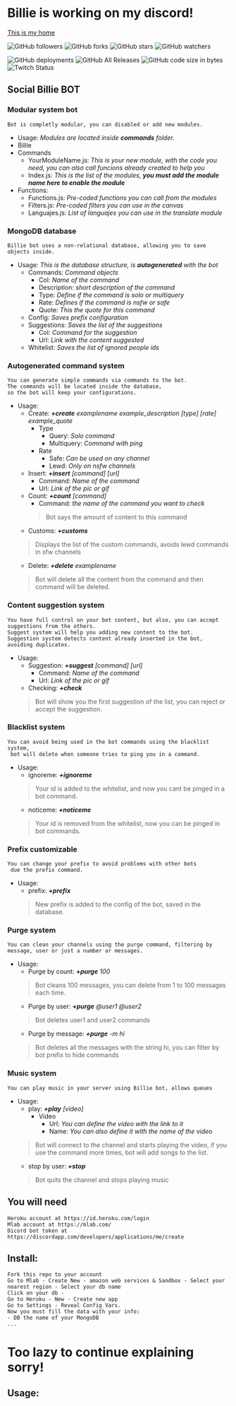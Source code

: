 # Billie is working on my discord!
[This is my home](https://discord.gg/r7pqSAE)


![GitHub followers](https://img.shields.io/github/followers/rgvylar?style=social)
![GitHub forks](https://img.shields.io/github/forks/rgvylar/billie?style=social)
![GitHub stars](https://img.shields.io/github/stars/rgvylar/billie?style=social)
![GitHub watchers](https://img.shields.io/github/watchers/rgvylar/billie?style=social)

![GitHub deployments](https://img.shields.io/github/deployments/rgvylar/billie/billie-the-bot)
![GitHub All Releases](https://img.shields.io/github/downloads/rgvylar/billie/total)
![GitHub code size in bytes](https://img.shields.io/github/languages/code-size/rgvylar/billie)
![Twitch Status](https://img.shields.io/twitch/status/rgvylar)

## Social Billie BOT
### Modular system bot
```
Bot is completly modular, you can disabled or add new modules.
```
* Usage: _Modules are located inside **commands** folder._
 * Billie
  * Commands
    * YourModuleName.js: _This is your new module, with the code you need, you can also call funcions already created to help you_
    * Index.js: _This is the list of the modules, **you must add the module name here to enable the module**_
  * Functions:
    * Functions.js: _Pre-coded functions you can call from the modules_
    * Filters.js: _Pre-coded filters you can use in the canvas_
    * Languajes.js: _List of languajes you can use in the translate module_
### MongoDB database
```
Billie bot uses a non-relational database, allowing you to save objects inside.
```
* Usage: _This is the database structure, is **autogenerated** with the bot_
  * Commands: _Command objects_
    * Col: _Name of the command_
    * Description: _short description of the command_
    * Type: _Define if the command is solo or multiquery_
    * Rate: _Defines if the command is nsfw or safe_
    * Quote: _This the quote for this command_
  * Config: _Saves prefix configuration_
  * Suggestions: _Saves the list of the suggestions_
    * Col: _Command for the suggestion_
    * Url: _Link with the content suggested_
  * Whitelist: _Saves the list of ignored people ids_
### Autogenerated command system
```
You can generate simple commands via commands to the bot.
The commands will be located inside the database,
so the bot will keep your configurations.
```
* Usage:
  * Create: _**+create** examplename example_description [type] [rate] example_quote_
    * Type
      * Query: _Solo command_
      * Multiquery: _Command with ping_
    * Rate
      * Safe: _Can be used on any channel_
      * Lewd: _Only on nsfw channels_
  * Insert: _**+insert** [command] [url]_
    * Command: _Name of the command_
    * Url: _Link of the pic or gif_
  * Count: _**+count** [command]_
    * Command: _the name of the command you want to check_
    > Bot says the amount of content to this command 
  * Customs: _**+customs**_
  > Displays the list of the custom commands, avoids lewd commands in sfw channels 
  * Delete: _**+delete** examplename_
  > Bot will delete all the content from the command and then command will be deleted.
  
### Content suggestion system
```
You have full control on your bot content, but also, you can accept suggestions from the others.
Suggest system will help you adding new content to the bot.
Suggestion system detects content already inserted in the bot, avoiding duplicates.
```
* Usage:
  * Suggestion: _**+suggest** [command] [url]_
    * Command: _Name of the command_
    * Url: _Link of the pic or gif_
  * Checking: _**+check**_
  > Bot will show you the first suggestion of the list, you can reject or accept the suggestion.

### Blacklist system
```
You can avoid being used in the bot commands using the blacklist system,
 bot will delete when someone tries to ping you in a command.
```
* Usage:
  * ignoreme: _**+ignoreme**_
  > Your id is added to the whitelist, and now you cant be pinged in a bot command.
  * noticeme: _**+noticeme**_
  > Your id is removed from the whitelist, now you can be pinged in bot commands.

### Prefix customizable
```
You can change your prefix to avoid problems with other bots
 due the prefix command.
```
* Usage:
  * prefix: _**+prefix**_
  > New prefix is added to the config of the bot, saved in the database.
  
### Purge system
```
You can clean your channels using the purge command, filtering by message, user or just a number or messages.
```
* Usage:
  * Purge by count: _**+purge** 100_
  > Bot cleans 100 messages, you can delete from 1 to 100 messages each time.
  * Purge by user: _**+purge** @user1 @user2_
  > Bot deletes user1 and user2 commands
   * Purge by message: _**+purge** -m hi_
  > Bot deletes all the messages with the string hi, you can filter by bot prefix to hide commands
  
### Music system
```
You can play music in your server using Billie bot, allows queues
```
* Usage:
  * play: _**+play** [video]_
    * Video
      * Url: _You can define the video with the link to it_
      * Name: _You can also define it with the name of the video_
  > Bot will connect to the channel and starts playing the video, if you use the command more times, bot will add songs to the list.
  * stop by user: _**+stop**_
  > Bot quits the channel and stops playing music
 
## You will need
```
Heroku account at https://id.heroku.com/login
Mlab account at https://mlab.com/
Dicord bot token at https://discordapp.com/developers/applications/me/create
```
## Install:
```
Fork this repo to your account
Go to Mlab - Create New - amazon web services & Sandbox - Select your nearest region - Select your db name
Click on your db - 
Go to Heroku - New - Create new app
Go to Settings - Reveal Config Vars.
Now you must fill the data with your info:
- DB the name of your MongoDB 
...
```
# Too lazy to continue explaining sorry!
## Usage:
```
```

